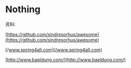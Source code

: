 # Nothing

资料:

[https://github.com/sindresorhus/awesome](https://github.com/sindresorhus/awesome)

[/www.spring4all.com](/www.spring4all.com)

[http://www.baeldung.com/](http://www.baeldung.com/)

